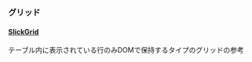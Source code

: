 ### グリッド

#### [SlickGrid](https://github.com/mleibman/SlickGrid)

テーブル内に表示されている行のみDOMで保持するタイプのグリッドの参考
